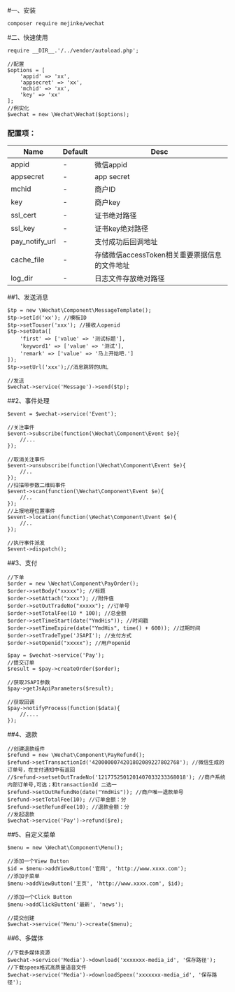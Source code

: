 #一、安装

```
composer require mejinke/wechat
```

#二、快速使用

```
require __DIR__.'/../vendor/autoload.php';

//配置
$options = [
	'appid' => 'xx',
	'appsecret' => 'xx',
	'mchid' => 'xx',
	'key' => 'xx'
];
//例实化
$wechat = new \Wechat\Wechat($options);
```
### 配置项：


|   Name         | Default    | Desc         | 
| -------------- | ---------- | ------------------------------------------|
| appid          | -          | 微信appid                                 |
| appsecret      | -          | app secret                                |
| mchid          | -          | 商户ID                                    |
| key            | -          | 商户key                                   |
| ssl_cert       | -          | 证书绝对路径                               |
| ssl_key        | -          | 证书key绝对路径                            |
| pay_notify_url | -          | 支付成功后回调地址                          |
| cache_file     | -          | 存储微信accessToken相关重要票据信息的文件地址 |
| log_dir        | -          | 日志文件存放绝对路径                        |

##1、发送消息
```
$tp = new \Wechat\Component\MessageTemplate();
$tp->setId('xx'); //模板ID
$tp->setTouser('xxx'); //接收人openid
$tp->setData([
	'first' => ['value' => '测试标题'],
	'keyword1' => ['value' => '测试'],
	'remark' => ['value' => '马上开始吧.']
]);
$tp->setUrl('xxx');//消息跳转的URL

//发送
$wechat->service('Message')->send($tp);

```

##2、事件处理
```
$event = $wechat->service('Event');

//关注事件
$event->subscribe(function(\Wechat\Component\Event $e){
    //...
});

//取消关注事件
$event->unsubscribe(function(\Wechat\Component\Event $e){
    //..
});
//扫描带参数二维码事件
$event->scan(function(\Wechat\Component\Event $e){
    //..
});
//上报地理位置事件
$event->location(function(\Wechat\Component\Event $e){
    //..
});

//执行事件派发
$event->dispatch();
```

##3、支付

```
//下单
$order = new \Wechat\Component\PayOrder();
$order->setBody("xxxxx"); //标题
$order->setAttach("xxxx"); //附件值
$order->setOutTradeNo("xxxxx"); //订单号
$order->setTotalFee(10 * 100); //总金额
$order->setTimeStart(date("YmdHis")); //时间戳
$order->setTimeExpire(date("YmdHis", time() + 600)); //过期时间
$order->setTradeType('JSAPI'); //支付方式
$order->setOpenid("xxxxx"); //用户openid

$pay = $wechat->service('Pay');
//提交订单
$result = $pay->createOrder($order);

//获取JSAPI参数
$pay->getJsApiParameters($result);

//获取回调
$pay->notifyProcess(function($data){
	//....
});

```

##4、退款

```
//创建退款组件
$refund = new \Wechat\Component\PayRefund();
$refund->setTransactionId('4200000074201802089227802768'); //微信生成的订单号，在支付通知中有返回
//$refund->setsetOutTradeNo('1217752501201407033233368018'); //商户系统内部订单号,可选；和transactionId 二选一
$refund->setOutRefundNo(date("YmdHis")); //商户唯一退款单号
$refund->setTotalFee(10); //订单金额：分
$refund->setRefundFee(10); //退款金额：分
//发起退款
$wechat->service('Pay')->refund($re);

```

##5、自定义菜单
```
$menu = new \Wechat\Component\Menu();

//添加一个View Button
$id = $menu->addViewButton('官网', 'http://www.xxxx.com');
//添加子菜单
$menu->addViewButton('主页', 'http://www.xxxx.com', $id);

//添加一个Click Button
$menu->addClickButton('最新', 'news');

//提交创建
$wechat->service('Menu')->create($menu);
```

##6、多媒体
```
//下载多媒体资源
$wechat->service('Media')->download('xxxxxxx-media_id', '保存路径');
//下载speex格式高质量语音文件
$wechat->service('Media')->downloadSpeex('xxxxxxx-media_id', '保存路径');
```

